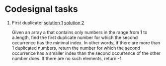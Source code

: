 # Codesignal tasks

1. First duplicate: [solution 1](first-duplicate-1.py) [solution 2](first-duplicate-2.py)

    Given an array a that contains only numbers in the range from 1 to a.length, find the first duplicate number for which the second occurrence has the minimal index. 
    In other words, if there are more than 1 duplicated numbers, return the number for which the second occurrence has a smaller index than the second occurrence of the other number does. 
    If there are no such elements, return -1.
